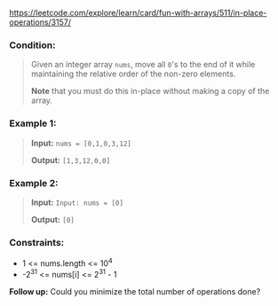 https://leetcode.com/explore/learn/card/fun-with-arrays/511/in-place-operations/3157/

### Condition:

>Given an integer array `nums`, move all `0`'s to the end of it while maintaining the relative order of the non-zero elements.
>
>**Note** that you must do this in-place without making a copy of the array.

### Example 1:

>**Input:** `nums = [0,1,0,3,12]`
>
>**Output:** `[1,3,12,0,0]`

### Example 2:

>**Input:** `Input: nums = [0]`
>
>**Output:** `[0]`

### Constraints:

* 1 <= nums.length <= 10<sup>4</sup>
* -2<sup>31</sup> <= nums[i] <= 2<sup>31</sup> - 1

**Follow up:** Could you minimize the total number of operations done?